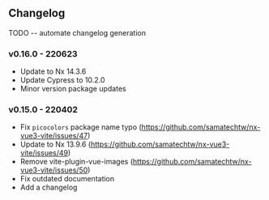 ## Changelog

TODO -- automate changelog generation

### v0.16.0 - 220623
- Update to Nx 14.3.6
- Update Cypress to 10.2.0
- Minor version package updates

### v0.15.0 - 220402

- Fix `picocolors` package name typo (https://github.com/samatechtw/nx-vue3-vite/issues/47)
- Update to Nx 13.9.6 (https://github.com/samatechtw/nx-vue3-vite/issues/49)
- Remove vite-plugin-vue-images (https://github.com/samatechtw/nx-vue3-vite/issues/50)
- Fix outdated documentation
- Add a changelog
